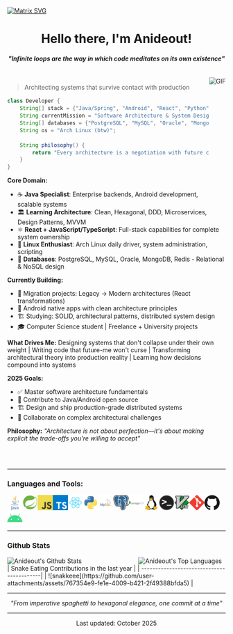 [![Matrix SVG](https://upload.wikimedia.org/wikipedia/commons/1/17/Digital_rain_animation_small_letters_clear.gif)](https://www.youtube.com/watch?v=rxEHQW3V1Fg&list=RDrxEHQW3V1Fg&start_radio=1)

<p>
  <h1 align="center"><b>Hello there, I'm Anideout!</b></h1>
</p>

<p>
  <h4 align="center"><b><i>"Infinite loops are the way in which code meditates on its own existence"</i></b></h4>
</p>

<br>

<img align="right" height="270px" alt="GIF" src="https://media.giphy.com/media/CVtNe84hhYF9u/giphy.gif" />

> Architecting systems that survive contact with production
```java
class Developer {
    String[] stack = {"Java/Spring", "Android", "React", "Python"};
    String currentMission = "Software Architecture & System Design";
    String[] databases = {"PostgreSQL", "MySQL", "Oracle", "MongoDB"};
    String os = "Arch Linux (btw)";
    
    String philosophy() {
        return "Every architecture is a negotiation with future complexity";
    }
}
```

**Core Domain:**
- ☕ **Java Specialist**: Enterprise backends, Android development, scalable systems
- 🏛️ **Learning Architecture**: Clean, Hexagonal, DDD, Microservices, Design Patterns, MVVM
- ⚛️ **React + JavaScript/TypeScript**: Full-stack capabilities for complete system ownership
- 🐧 **Linux Enthusiast**: Arch Linux daily driver, system administration, scripting
- 💾 **Databases**: PostgreSQL, MySQL, Oracle, MongoDB, Redis - Relational & NoSQL design

**Currently Building:**
- 🔄 Migration projects: Legacy → Modern architectures (React transformations)
- 📱 Android native apps with clean architecture principles
- 🏗️ Studying: SOLID, architectural patterns, distributed system design
- 🎓 Computer Science student | Freelance + University projects

**What Drives Me:**
Designing systems that don't collapse under their own weight | Writing code that future-me won't curse |
Transforming architectural theory into production reality | Learning how decisions compound into systems

**2025 Goals:**
- ✅ Master software architecture fundamentals
- 🎯 Contribute to Java/Android open source
- 🏗️ Design and ship production-grade distributed systems  
- 🤝 Collaborate on complex architectural challenges

**Philosophy:**
*"Architecture is not about perfection—it's about making explicit the trade-offs you're willing to accept"*

<br>
<br>

---

### Languages and Tools:

<img align="left" alt="Java" width="35px" src="https://raw.githubusercontent.com/github/explore/5b3600551e122a3277c2c5368af2ad5725ffa9a1/topics/java/java.png" />
<img align="left" alt="Spring Boot" width="35px" src="https://raw.githubusercontent.com/github/explore/80688e429a7d4ef2fca1e82350fe8e3517d3494d/topics/spring-boot/spring-boot.png" />
<img align="left" alt="JavaScript" width="35px" src="https://raw.githubusercontent.com/github/explore/80688e429a7d4ef2fca1e82350fe8e3517d3494d/topics/javascript/javascript.png" />
<img align="left" alt="TypeScript" width="35px" src="https://raw.githubusercontent.com/github/explore/80688e429a7d4ef2fca1e82350fe8e3517d3494d/topics/typescript/typescript.png" />
<img align="left" alt="React" width="35px" src="https://raw.githubusercontent.com/github/explore/80688e429a7d4ef2fca1e82350fe8e3517d3494d/topics/react/react.png" />
<img align="left" alt="Python" width="35px" src="https://raw.githubusercontent.com/github/explore/80688e429a7d4ef2fca1e82350fe8e3517d3494d/topics/python/python.png" />
<img align="left" alt="MySQL" width="35px" src="https://raw.githubusercontent.com/github/explore/80688e429a7d4ef2fca1e82350fe8e3517d3494d/topics/mysql/mysql.png" />
<img align="left" alt="PostgreSQL" width="35px" src="https://raw.githubusercontent.com/github/explore/80688e429a7d4ef2fca1e82350fe8e3517d3494d/topics/postgresql/postgresql.png" />
<img align="left" alt="MongoDB" width="35px" src="https://raw.githubusercontent.com/github/explore/80688e429a7d4ef2fca1e82350fe8e3517d3494d/topics/mongodb/mongodb.png" />
<img align="left" alt="Linux" width="35px" src="https://raw.githubusercontent.com/github/explore/80688e429a7d4ef2fca1e82350fe8e3517d3494d/topics/linux/linux.png" />
<img align="left" alt="Terminal" width="35px" src="https://raw.githubusercontent.com/github/explore/80688e429a7d4ef2fca1e82350fe8e3517d3494d/topics/terminal/terminal.png" />
<img align="left" alt="Vim" width="35px" src="https://raw.githubusercontent.com/github/explore/80688e429a7d4ef2fca1e82350fe8e3517d3494d/topics/vim/vim.png" /><img align="left" alt="Git" width="35px" src="https://raw.githubusercontent.com/github/explore/80688e429a7d4ef2fca1e82350fe8e3517d3494d/topics/git/git.png" />
<img align="left" alt="GitHub" width="35px" src="https://raw.githubusercontent.com/github/explore/78df643247d429f6cc873026c0622819ad797942/topics/github/github.png" />
<img align="left" alt="Android" width="35px" src="https://raw.githubusercontent.com/github/explore/80688e429a7d4ef2fca1e82350fe8e3517d3494d/topics/android/android.png" />

<br>
<br>
<br>
<br>

---

### Github Stats

<img align="left" src="https://github-readme-stats.vercel.app/api?username=anideout&show_icons=true&include_all_commits=true&title_color=fff&icon_color=79ff97&text_color=efefef&bg_color=24292e" alt="Anideout's Github Stats" width="60%">
  
<img src="https://github-readme-stats.vercel.app/api/top-langs/?username=anideout&show_icons=true&hide_border=true&theme=radical" width="37%" alt="Anideout's Top Languages">

<br>
| Snake Eating Contributions in the last year |
| ------------------------------------------|
| ![snakkeee](https://github.com/user-attachments/assets/767354e9-fe1e-4009-b421-2f49388bfda5) | 

---
<p align="center">
    <i>"From imperative spaghetti to hexagonal elegance, one commit at a time"</i>
</p>

---

<p align="center">
    Last updated: October 2025
</p>
